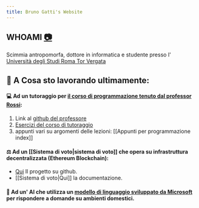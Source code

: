 ```yaml
---
title: Bruno Gatti's Website
---
```

## WHOAMI [📷](https://www.instagram.com/bruno.gatt)

Scimmia antropomorfa, dottore in informatica e studente presso l' [Università degli Studi Roma Tor Vergata](https://web.uniroma2.it/)
## 💾 A Cosa sto lavorando ultimamente:

#### 💻 Ad un tutoraggio per [il corso di programmazione tenuto dal professor Rossi](http://www.informatica.uniroma2.it/f0?fid=220&srv=0&os=0&id=PR):
1. Link al [github del professore](https://github.com/glucatv)
2. [Esercizi del corso di tutoraggio](https://github.com/BrunoGatti/eserciziProgrammazione)
3. appunti vari su argomenti delle lezioni: [[Appunti per programmazione index]] 

#### ⚖️ Ad un [[Sistema di voto|sistema di voto]] che opera su infrastruttura decentralizzata (Ethereum Blockchain):
- [Qui](https://github.com/BrunoGatti/hardhat_voting_project) Il progetto su github.
- [[Sistema di voto|Qui]] la documentazione.

#### 🤖 Ad un' AI che utilizza un [modello di linguaggio sviluppato da Microsoft](https://arxiv.org/abs/2306.14824) per rispondere a domande su ambienti domestici.



